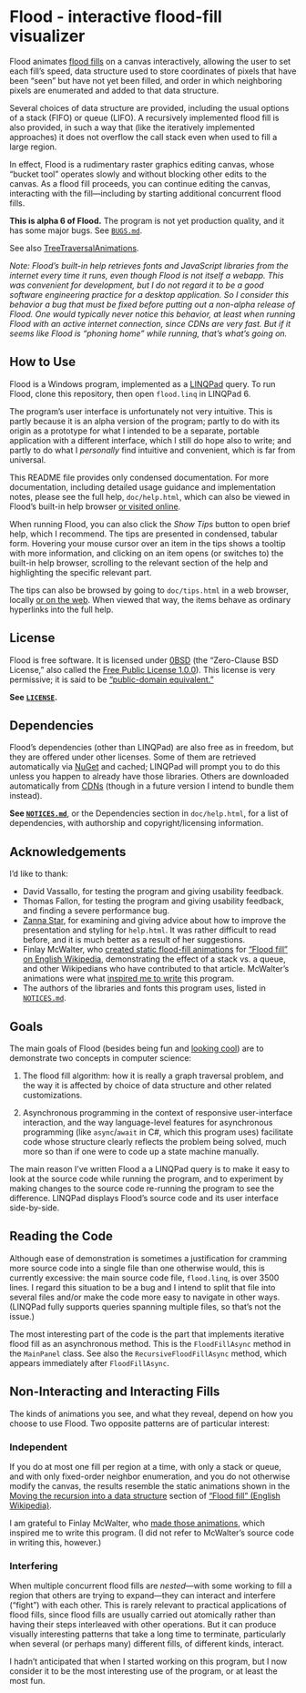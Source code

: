 <!--
  This file is part of Flood, an interactive flood-fill visualizer.

  Copyright (C) 2021 Eliah Kagan <degeneracypressure@gmail.com>

  Permission to use, copy, modify, and/or distribute this software for any
  purpose with or without fee is hereby granted.

  THE SOFTWARE IS PROVIDED "AS IS" AND THE AUTHOR DISCLAIMS ALL WARRANTIES WITH
  REGARD TO THIS SOFTWARE INCLUDING ALL IMPLIED WARRANTIES OF MERCHANTABILITY
  AND FITNESS. IN NO EVENT SHALL THE AUTHOR BE LIABLE FOR ANY SPECIAL, DIRECT,
  INDIRECT, OR CONSEQUENTIAL DAMAGES OR ANY DAMAGES WHATSOEVER RESULTING FROM
  LOSS OF USE, DATA OR PROFITS, WHETHER IN AN ACTION OF CONTRACT, NEGLIGENCE OR
  OTHER TORTIOUS ACTION, ARISING OUT OF OR IN CONNECTION WITH THE USE OR
  PERFORMANCE OF THIS SOFTWARE.
-->

# Flood - interactive flood-fill visualizer

Flood animates [flood fills](https://en.wikipedia.org/wiki/Flood_fill) on a
canvas interactively, allowing the user to set each fill&rsquo;s speed, data
structure used to store coordinates of pixels that have been &ldquo;seen&rdquo;
but have not yet been filled, and order in which neighboring pixels are
enumerated and added to that data structure.

Several choices of data structure are provided, including the usual options of
a stack (FIFO) or queue (LIFO). A recursively implemented flood fill is also
provided, in such a way that (like the iteratively implemented approaches) it
does not overflow the call stack even when used to fill a large region.

In effect, Flood is a rudimentary raster graphics editing canvas, whose
&ldquo;bucket tool&rdquo; operates slowly and without blocking other edits to
the canvas. As a flood fill proceeds, you can continue editing the canvas,
interacting with the fill&mdash;including by starting additional concurrent
flood fills.

**This is alpha 6 of Flood.** The program is not yet production quality, and it
has some major bugs. See [`BUGS.md`](BUGS.md).

See also
[TreeTraversalAnimations](https://github.com/EliahKagan/TreeTraversalAnimations).

*Note: Flood&rsquo;s built-in help retrieves fonts and JavaScript libraries
from the internet every time it runs, even though Flood is not itself a webapp.
This was convenient for development, but I do not regard it to be a good
software engineering practice for a desktop application. So I consider this
behavior a bug that must be fixed before putting out a non-alpha release of
Flood. One would typically never notice this behavior, at least when running
Flood with an active internet connection, since CDNs are very fast. But if it
seems like Flood is &ldquo;phoning home&rdquo; while running, that&rsquo;s
what&rsquo;s going on.*

## How to Use

Flood is a Windows program, implemented as a
[LINQPad](https://www.linqpad.net/) query. To run Flood, clone this repository,
then open `flood.linq` in LINQPad 6.

The program&rsquo;s user interface is unfortunately not very intuitive. This is
partly because it is an alpha version of the program; partly to do with its
origin as a prototype for what I intended to be a separate, portable
application with a different interface, which I still do hope also to write;
and partly to do what I *personally* find intuitive and convenient, which is
far from universal.

This README file provides only condensed documentation. For more documentation,
including detailed usage guidance and implementation notes, please see the full
help, `doc/help.html`, which can also be viewed in Flood&rsquo;s built-in help
browser [or visited online](https://eliahkagan.github.io/Flood/doc/help.html).

When running Flood, you can also click the *Show Tips* button to open brief
help, which I recommend. The tips are presented in condensed, tabular form.
Hovering your mouse cursor over an item in the tips shows a tooltip with more
information, and clicking on an item opens (or switches to) the built-in help
browser, scrolling to the relevant section of the help and highlighting the
specific relevant part.

The tips can also be browsed by going to `doc/tips.html` in a web browser,
locally [or on the web](https://eliahkagan.github.io/Flood/doc/tips.html). When
viewed that way, the items behave as ordinary hyperlinks into the full help.

## License

Flood is free software. It is licensed under
[0BSD](https://spdx.org/licenses/0BSD.html) (the &ldquo;Zero-Clause BSD
License,&rdquo; also called the [Free Public License
1.0.0](https://opensource.org/licenses/0BSD)). This license is very permissive;
it is said to be [&ldquo;public-domain
equivalent.&rdquo;](https://en.wikipedia.org/wiki/Public-domain-equivalent_license)

**See [`LICENSE`](LICENSE).**

## Dependencies

Flood&rsquo;s dependencies (other than LINQPad) are also free as in freedom,
but they are offered under other licenses. Some of them are retrieved
automatically via [NuGet](https://www.nuget.org/) and cached; LINQPad will
prompt you to do this unless you happen to already have those libraries. Others
are downloaded automatically from
[CDNs](https://en.wikipedia.org/wiki/Content_delivery_network) (though in a
future version I intend to bundle them instead).

**See [`NOTICES.md`](NOTICES.md)**, or the Dependencies section in
`doc/help.html`, for a list of dependencies, with authorship and
copyright/licensing information.

## Acknowledgements

I&rsquo;d like to thank:

- David Vassallo, for testing the program and giving usability feedback.
- Thomas Fallon, for testing the program and giving usability feedback, and
  finding a severe performance bug.
- [Zanna Star](https://github.com/ZannaStar), for examining and giving advice
  about how to improve the presentation and styling for `help.html`. It was
  rather difficult to read before, and it is much better as a result of her
  suggestions.
- Finlay McWalter, who [created static flood-fill
  animations](https://en.wikipedia.org/w/index.php?title=Talk:Flood_fill&oldid=804243376#Large_scale_animation)
  for [&ldquo;Flood fill&rdquo; on English
  Wikipedia](https://en.wikipedia.org/wiki/Flood_fill#Moving_the_recursion_into_a_data_structure),
  demonstrating the effect of a stack vs. a queue, and other Wikipedians who
  have contributed to that article. McWalter&rsquo;s animations were what
  [inspired me to write](#Independent) this program.
- The authors of the libraries and fonts this program uses, listed in
  [`NOTICES.md`](NOTICES.md).

## Goals

The main goals of Flood (besides being fun and [looking cool](#Interfering))
are to demonstrate two concepts in computer science:

1. The flood fill algorithm: how it is really a graph traversal problem, and
   the way it is affected by choice of data structure and other related
   customizations.

2. Asynchronous programming in the context of responsive user-interface
   interaction, and the way language-level features for asynchronous
   programming (like `async`/`await` in C#, which this program uses) facilitate
   code whose structure clearly reflects the problem being solved, much more so
   than if one were to code up a state machine manually.

The main reason I&rsquo;ve written Flood a a LINQPad query is to make it easy
to look at the source code while running the program, and to experiment by
making changes to the source code re-running the program to see the difference.
LINQPad displays Flood&rsquo;s source code and its user interface side-by-side.

## Reading the Code

Although ease of demonstration is sometimes a justification for cramming more
source code into a single file than one otherwise would, this is currently
excessive: the main source code file, `flood.linq`, is over 3500 lines. I
regard this situation to be a bug and I intend to split that file into several
files and/or make the code more easy to navigate in other ways. (LINQPad fully
supports queries spanning multiple files, so that&rsquo;s not the issue.)

The most interesting part of the code is the part that implements iterative
flood fill as an asynchronous method. This is the `FloodFillAsync` method in
the `MainPanel` class. See also the `RecursiveFloodFillAsync` method, which
appears immediately after `FloodFillAsync`.

## Non-Interacting and Interacting Fills

The kinds of animations you see, and what they reveal, depend on how you choose
to use Flood. Two opposite patterns are of particular interest:

### Independent

If you do at most one fill per region at a time, with only a stack or queue,
and with only fixed-order neighbor enumeration, and you do not otherwise modify
the canvas, the results resemble the static animations shown in the [Moving the
recursion into a data
structure](https://en.wikipedia.org/wiki/Flood_fill#Moving_the_recursion_into_a_data_structure)
section of [&ldquo;Flood fill&rdquo; (English
Wikipedia)](https://en.wikipedia.org/wiki/Flood_fill).

I am grateful to Finlay McWalter, who [made those
animations](https://en.wikipedia.org/w/index.php?title=Talk:Flood_fill&oldid=804243376#Large_scale_animation),
which inspired me to write this program. (I did not refer to McWalter&rsquo;s
source code in writing this, however.)

### Interfering

When multiple concurrent flood fills are *nested*&mdash;with some working to
fill a region that others are trying to expand&mdash;they can interact and
interfere (&ldquo;fight&rdquo;) with each other. This is rarely relevant to
practical applications of flood fills, since flood fills are usually carried
out atomically rather than having their steps interleaved with other
operations. But it can produce visually interesting patterns that take a long
time to terminate, particularly when several (or perhaps many) different fills,
of different kinds, interact.

I hadn&rsquo;t anticipated that when I started working on this program, but I
now consider it to be the most interesting use of the program, or at least the
most fun.
